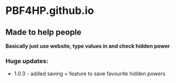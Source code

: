 # PBF4HP.github.io
## Made to help people

**Basically just use website, type values in and check hidden power**

### Huge updates:
  - 1.0.3 - added saving + feature to save favourite hidden powers
